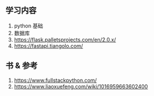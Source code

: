 ## 学习内容

1. python 基础
2. 数据库
3. https://flask.palletsprojects.com/en/2.0.x/
4. https://fastapi.tiangolo.com/

[](./notes/README.md)

## 书 & 参考

1. https://www.fullstackpython.com/
2. https://www.liaoxuefeng.com/wiki/1016959663602400

